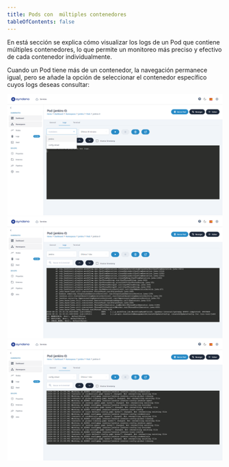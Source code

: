 ```yaml
---
title: Pods con  múltiples contenedores
tableOfContents: false
---
```


En está sección se explica cómo visualizar los logs de un Pod que contiene múltiples contenedores, lo que permite un monitoreo más preciso y efectivo de cada contenedor individualmente.

Cuando un Pod tiene más de un contenedor, la navegación permanece igual, pero se añade la opción de seleccionar el contenedor específico cuyos logs deseas consultar:

<div style="display: flex; justify-content: center;">
    <a href="/src/content/docs/img/how-to/visualizar-logs/pod-con-mas-contenedores/logs-multi-container.png" target="_blank">
        <img src="/src/content/docs/img/how-to/visualizar-logs/pod-con-mas-contenedores/logs-multi-container.png" alt="logs-multiples-contenedores" style="max-width: 100%; height: auto;">
    </a>
</div>

<div style="display: flex; justify-content: center;">
    <a href="/src/content/docs/img/how-to/visualizar-logs/pod-con-mas-contenedores/logs-contenedor1.png" target="_blank">
        <img src="/src/content/docs/img/how-to/visualizar-logs/pod-con-mas-contenedores/logs-contenedor1.png" alt="logs-jenkins" style="max-width: 100%; height: auto;">
    </a>
</div>

<div style="display: flex; justify-content: center;">
    <a href="/src/content/docs/img/how-to/visualizar-logs/pod-con-mas-contenedores/logs-contenedor2.png" target="_blank">
        <img src="/src/content/docs/img/how-to/visualizar-logs/pod-con-mas-contenedores/logs-contenedor2.png" alt="logs-config-reload" style="max-width: 100%; height: auto;">
    </a>
</div>